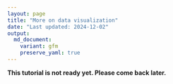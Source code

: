 ```yaml
---
layout: page
title: "More on data visualization"
date: "Last updated: 2024-12-02"
output:
  md_document:
    variant: gfm
    preserve_yaml: true
---
```


**This tutorial is not ready yet. Please come back later.**

